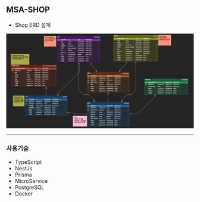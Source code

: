## MSA-SHOP

- Shop ERD 설계

![ERD](ERD.PNG)

---

### 사용기술

- TypeScript
- NestJs
- Prisma
- MicroService
- PostgreSQL
- Docker
